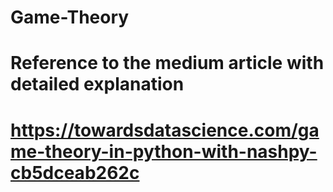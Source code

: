 # Game-Theory
# Reference to the medium article with detailed explanation
# https://towardsdatascience.com/game-theory-in-python-with-nashpy-cb5dceab262c

